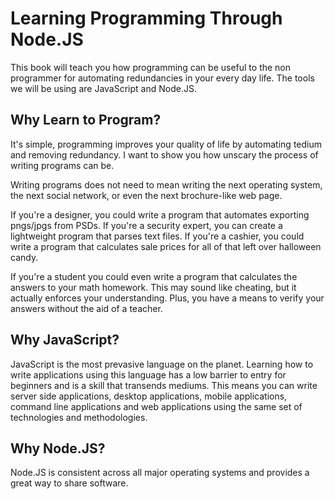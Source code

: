 # Learning Programming Through Node.JS

This book will teach you how programming can be useful to the non programmer for automating redundancies in your every day life.  The tools we will be using are JavaScript and Node.JS.  

## Why Learn to Program?

It's simple, programming improves your quality of life by automating tedium and removing redundancy.  I want to show you how unscary the process of writing programs can be.

Writing programs does not need to mean writing the next operating system, the next social network, or even the next brochure-like web page.

If you're a designer, you could write a program that automates exporting pngs/jpgs from PSDs.  If you're a security expert, you can create a lightweight program that parses text files.  If you're a cashier, you could write a program that calculates sale prices for all of that left over halloween candy.

If you're a student you could even write a program that calculates the answers to your math homework.  This may sound like cheating, but it actually enforces your understanding.  Plus, you have a means to verify your answers without the aid of a teacher.

## Why JavaScript?

JavaScript is the most prevasive language on the planet.  Learning how to write applications using this language has a low barrier to entry for beginners and is a skill that transends mediums.  This means you can write server side applications, desktop applications, mobile applications, command line applications and web applications using the same set of technologies and methodologies.

## Why Node.JS?

Node.JS is consistent across all major operating systems and provides a great way to share software.